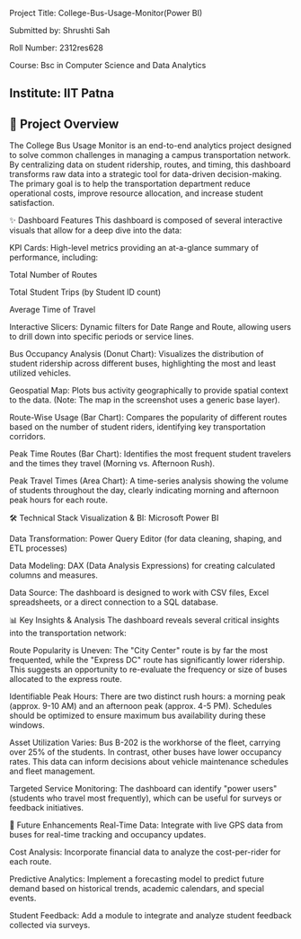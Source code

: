 Project Title: College-Bus-Usage-Monitor(Power BI)

Submitted by: Shrushti Sah 

Roll Number: 2312res628  

Course: Bsc in Computer Science and Data Analytics

Institute: IIT Patna  
--------------------------------------------------------------------
🎯 Project Overview
--------------------------------------------------------------------
The College Bus Usage Monitor is an end-to-end analytics project designed to solve common challenges in managing a campus transportation network. By centralizing data on student ridership, routes, and timing, this dashboard transforms raw data into a strategic tool for data-driven decision-making. The primary goal is to help the transportation department reduce operational costs, improve resource allocation, and increase student satisfaction.



✨ Dashboard Features
This dashboard is composed of several interactive visuals that allow for a deep dive into the data:

KPI Cards: High-level metrics providing an at-a-glance summary of performance, including:

Total Number of Routes

Total Student Trips (by Student ID count)

Average Time of Travel

Interactive Slicers: Dynamic filters for Date Range and Route, allowing users to drill down into specific periods or service lines.

Bus Occupancy Analysis (Donut Chart): Visualizes the distribution of student ridership across different buses, highlighting the most and least utilized vehicles.

Geospatial Map: Plots bus activity geographically to provide spatial context to the data. (Note: The map in the screenshot uses a generic base layer).

Route-Wise Usage (Bar Chart): Compares the popularity of different routes based on the number of student riders, identifying key transportation corridors.

Peak Time Routes (Bar Chart): Identifies the most frequent student travelers and the times they travel (Morning vs. Afternoon Rush).

Peak Travel Times (Area Chart): A time-series analysis showing the volume of students throughout the day, clearly indicating morning and afternoon peak hours for each route.



🛠️ Technical Stack
Visualization & BI: Microsoft Power BI

Data Transformation: Power Query Editor (for data cleaning, shaping, and ETL processes)

Data Modeling: DAX (Data Analysis Expressions) for creating calculated columns and measures.

Data Source: The dashboard is designed to work with CSV files, Excel spreadsheets, or a direct connection to a SQL database.



📊 Key Insights & Analysis
The dashboard reveals several critical insights into the transportation network:

Route Popularity is Uneven: The "City Center" route is by far the most frequented, while the "Express DC" route has significantly lower ridership. This suggests an opportunity to re-evaluate the frequency or size of buses allocated to the express route.

Identifiable Peak Hours: There are two distinct rush hours: a morning peak (approx. 9-10 AM) and an afternoon peak (approx. 4-5 PM). Schedules should be optimized to ensure maximum bus availability during these windows.

Asset Utilization Varies: Bus B-202 is the workhorse of the fleet, carrying over 25% of the students. In contrast, other buses have lower occupancy rates. This data can inform decisions about vehicle maintenance schedules and fleet management.

Targeted Service Monitoring: The dashboard can identify "power users" (students who travel most frequently), which can be useful for surveys or feedback initiatives.




🔮 Future Enhancements
Real-Time Data: Integrate with live GPS data from buses for real-time tracking and occupancy updates.

Cost Analysis: Incorporate financial data to analyze the cost-per-rider for each route.

Predictive Analytics: Implement a forecasting model to predict future demand based on historical trends, academic calendars, and special events.

Student Feedback: Add a module to integrate and analyze student feedback collected via surveys.
